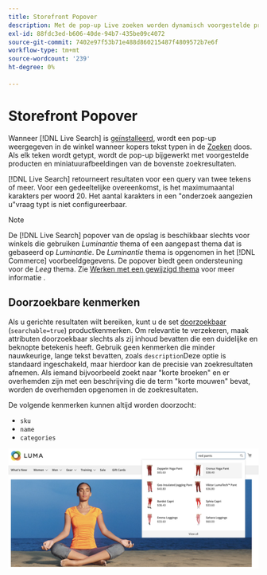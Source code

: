```yaml
---
title: Storefront Popover
description: Met de pop-up Live zoeken worden dynamisch voorgestelde producten en miniaturen geretourneerd.
exl-id: 88fdc3ed-b606-40de-94b7-435be09c4072
source-git-commit: 7402e97f53b71e488d860215487f4809572b7e6f
workflow-type: tm+mt
source-wordcount: '239'
ht-degree: 0%

---
```


# Storefront Popover

Wanneer [!DNL Live Search] is [geïnstalleerd](install.md), wordt een pop-up weergegeven in de winkel wanneer kopers tekst typen in de [Zoeken](https://docs.magento.com/user-guide/catalog/search-quick.html) doos. Als elk teken wordt getypt, wordt de pop-up bijgewerkt met voorgestelde producten en miniatuurafbeeldingen van de bovenste zoekresultaten.

[!DNL Live Search] retourneert resultaten voor een query van twee tekens of meer. Voor een gedeeltelijke overeenkomst, is het maximumaantal karakters per woord 20. Het aantal karakters in een &quot;onderzoek aangezien u&quot;vraag typt is niet configureerbaar.

>[!NOTE]
>
>De [!DNL Live Search] popover van de opslag is beschikbaar slechts voor winkels die gebruiken *Luminantie* thema of een aangepast thema dat is gebaseerd op *Luminantie*. De *Luminantie* thema is opgenomen in het [!DNL Commerce] voorbeeldgegevens. De popover biedt geen ondersteuning voor de *Leeg* thema. Zie [Werken met een gewijzigd thema](#working-with-modified-theme) voor meer informatie .

## Doorzoekbare kenmerken

Als u gerichte resultaten wilt bereiken, kunt u de set [doorzoekbaar](https://docs.magento.com/user-guide/stores/attributes-product.html#storefront-properties) (`searchable=true`) productkenmerken. Om relevantie te verzekeren, maak attributen doorzoekbaar slechts als zij inhoud bevatten die een duidelijke en beknopte betekenis heeft. Gebruik geen kenmerken die minder nauwkeurige, lange tekst bevatten, zoals `description`Deze optie is standaard ingeschakeld, maar hierdoor kan de precisie van zoekresultaten afnemen. Als iemand bijvoorbeeld zoekt naar &quot;korte broeken&quot; en er overhemden zijn met een beschrijving die de term &quot;korte mouwen&quot; bevat, worden de overhemden opgenomen in de zoekresultaten.

De volgende kenmerken kunnen altijd worden doorzocht:

* `sku`
* `name`
* `categories`

![popup Live zoeken](assets/storefront-search-as-you-type.png)
